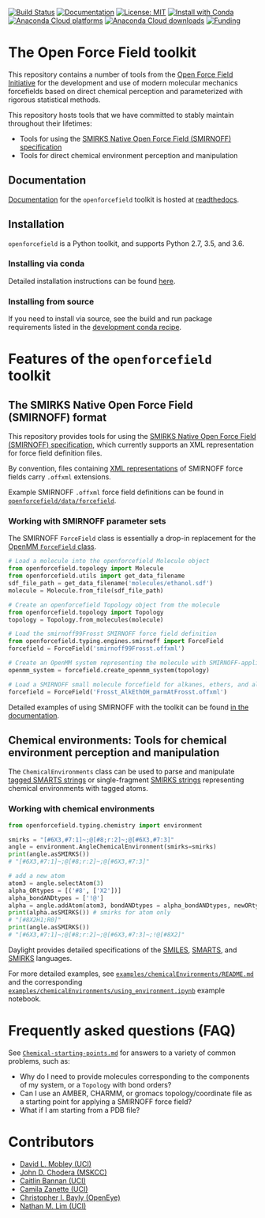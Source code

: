 [![Build Status](https://travis-ci.org/openforcefield/openforcefield.svg?branch=master)](https://travis-ci.org/openforcefield/openforcefield?branch=master)
[![Documentation](https://readthedocs.org/projects/open-forcefield-toolkit/badge/?version=topology)](http://open-forcefield-toolkit.readthedocs.io/en/topology/?badge=topology)
[![License: MIT](https://img.shields.io/badge/License-MIT-yellow.svg)](https://opensource.org/licenses/MIT)
[![Install with Conda](https://anaconda.org/omnia/openforcefield/badges/installer/conda.svg)](https://anaconda.org/omnia/openforcefield)
[![Anaconda Cloud platforms](https://anaconda.org/omnia/openforcefield/badges/platforms.svg)](https://anaconda.org/omnia/openforcefield)
[![Anaconda Cloud downloads](https://anaconda.org/omnia/openforcefield/badges/downloads.svg)](https://anaconda.org/openforcefield/openforcefield)
[![Funding](https://img.shields.io/badge/Funding-Open%20Force%20Field%20Consortium-brightgreen.svg)](http://openforcefield.org)

# The Open Force Field toolkit

This repository contains a number of tools from the [Open Force Field Initiative](http://openforcefield.org) for the development and use of modern molecular mechanics forcefields based on direct chemical perception and parameterized with rigorous statistical methods.

This repository hosts tools that we have committed to stably maintain throughout their lifetimes:
* Tools for using the [SMIRKS Native Open Force Field (SMIRNOFF) specification](https://open-forcefield-toolkit.readthedocs.io/en/topology/smirnoff.html)
* Tools for direct chemical environment perception and manipulation

## Documentation

[Documentation](https://open-forcefield-toolkit.readthedocs.io/en/topology) for the `openforcefield` toolkit is hosted at [readthedocs](https://open-forcefield-toolkit.readthedocs.io/en/topology).

## Installation

`openforcefield` is a Python toolkit, and supports Python 2.7, 3.5, and 3.6.

### Installing via conda

Detailed installation instructions can be found [here](https://open-forcefield-toolkit.readthedocs.io/en/topology/installation.html).

### Installing from source

If you need to install via source, see the build and run package requirements listed in the [development conda recipe](https://github.com/openforcefield/openforcefield/blob/topology/devtools/conda-recipe/meta.yaml).

# Features of the `openforcefield` toolkit

## The SMIRKS Native Open Force Field (SMIRNOFF) format

This repository provides tools for using the [SMIRKS Native Open Force Field (SMIRNOFF) specification](https://open-forcefield-toolkit.readthedocs.io/en/topology/smirnoff.html), which currently supports an XML representation for force field definition files.

By convention, files containing [XML representations](https://en.wikipedia.org/wiki/XML) of SMIRNOFF force fields carry `.offxml` extensions.

Example SMIRNOFF `.offxml` force field definitions can be found in [`openforcefield/data/forcefield`](https://github.com/openforcefield/openforcefield/tree/topology/openforcefield/data/forcefield).

### Working with SMIRNOFF parameter sets

The SMIRNOFF `ForceField` class is essentially a drop-in replacement for the [OpenMM `ForceField` class](http://docs.openmm.org/latest/api-python/generated/simtk.openmm.app.forcefield.ForceField.html#simtk.openmm.app.forcefield.ForceField).

```python
# Load a molecule into the openforcefield Molecule object
from openforcefield.topology import Molecule
from openforcefield.utils import get_data_filename
sdf_file_path = get_data_filename('molecules/ethanol.sdf')
molecule = Molecule.from_file(sdf_file_path)

# Create an openforcefield Topology object from the molecule
from openforcefield.topology import Topology
topology = Topology.from_molecules(molecule)

# Load the smirnoff99Frosst SMIRNOFF force field definition
from openforcefield.typing.engines.smirnoff import ForceField
forcefield = ForceField('smirnoff99Frosst.offxml')

# Create an OpenMM system representing the molecule with SMIRNOFF-applied parameters
openmm_system = forcefield.create_openmm_system(topology)

# Load a SMIRNOFF small molecule forcefield for alkanes, ethers, and alcohols
forcefield = ForceField('Frosst_AlkEthOH_parmAtFrosst.offxml')
```
Detailed examples of using SMIRNOFF with the toolkit can be found [in the documentation](https://open-forcefield-toolkit.readthedocs.io/en/topology/examples.html).

## Chemical environments: Tools for chemical environment perception and manipulation

The `ChemicalEnvironments` class can be used to parse and manipulate [tagged SMARTS strings](http://www.daylight.com/dayhtml/doc/theory/theory.smarts.html) or single-fragment [SMIRKS strings](http://www.daylight.com/dayhtml/doc/theory/theory.smirks.html) representing chemical environments with tagged atoms.

### Working with chemical environments

```python
from openforcefield.typing.chemistry import environment

smirks = "[#6X3,#7:1]~;@[#8;r:2]~;@[#6X3,#7:3]"
angle = environment.AngleChemicalEnvironment(smirks=smirks)
print(angle.asSMIRKS())
# "[#6X3,#7:1]~;@[#8;r:2]~;@[#6X3,#7:3]"

# add a new atom
atom3 = angle.selectAtom(3)
alpha_ORtypes = [('#8', ['X2'])]
alpha_bondANDtypes = ['!@']
alpha = angle.addAtom(atom3, bondANDtypes = alpha_bondANDtypes, newORtypes = alpha_ORtypes)
print(alpha.asSMIRKS()) # smirks for atom only
# "[#8X2H1;R0]"
print(angle.asSMIRKS())
# "[#6X3,#7:1]~;@[#8;r:2]~;@[#6X3,#7:3]~;!@[#8X2]"
```
Daylight provides detailed specifications of the [SMILES](http://www.daylight.com/dayhtml_tutorials/languages/smiles/index.html), [SMARTS](http://www.daylight.com/dayhtml/doc/theory/theory.smarts.html), and [SMIRKS](http://www.daylight.com/dayhtml_tutorials/languages/smirks/index.html) languages.

For more detailed examples, see [`examples/chemicalEnvironments/README.md`](https://github.com/openforcefield/openforcefield/blob/topology/examples/chemicalEnvironments/README.md) and the corresponding [`examples/chemicalEnvironments/using_environment.ipynb`](https://github.com/openforcefield/openforcefield/blob/master/examples/chemicalEnvironments/using_environments.ipynb) example notebook.

# Frequently asked questions (FAQ)

See [`Chemical-starting-points.md`](Chemical-starting-points.md) for answers to a variety of common problems, such as:
* Why do I need to provide molecules corresponding to the components of my system, or a `Topology` with bond orders?
* Can I use an AMBER, CHARMM, or gromacs topology/coordinate file as a starting point for applying a SMIRNOFF force field?
* What if I am starting from a PDB file?

# Contributors

* [David L. Mobley (UCI)](https://github.com/davidlmobley)
* [John D. Chodera (MSKCC)](https://github.com/jchodera)
* [Caitlin Bannan (UCI)](https://github.com/bannanc)
* [Camila Zanette (UCI)](https://github.com/camizanette)
* [Christopher I. Bayly (OpenEye)](https://github.com/cbayly13)
* [Nathan M. Lim (UCI)](https://github.com/nathanmlim)
